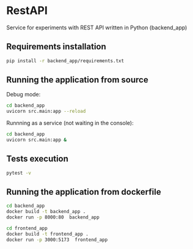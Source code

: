 # RestAPI

Service for experiments with REST API written in Python (backend_app)

## Requirements installation

```bash
pip install -r backend_app/requirements.txt
```

## Running the application from source

Debug mode:

```bash
cd backend_app
uvicorn src.main:app --reload

```

Runnning as a service (not waiting in the console):

```bash
cd backend_app
uvicorn src.main:app &
```

## Tests execution

```bash
pytest -v
```

## Running the application from dockerfile

```bash
cd backend_app
docker build -t backend_app .
docker run -p 8000:80  backend_app
```

```bash
cd frontend_app
docker build -t frontend_app .
docker run -p 3000:5173  frontend_app
```
